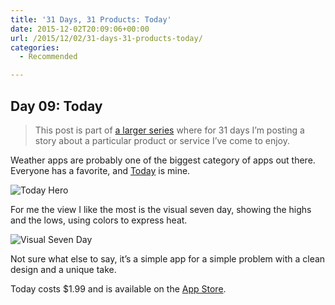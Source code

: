 ```yaml
---
title: '31 Days, 31 Products: Today'
date: 2015-12-02T20:09:06+00:00
url: /2015/12/02/31-days-31-products-today/
categories:
  - Recommended

---
```

## Day 09: Today

> This post is part of [a larger series][1] where for 31 days I&#8217;m posting a story about a particular product or service I&#8217;ve come to enjoy.

Weather apps are probably one of the biggest category of apps out there. Everyone has a favorite, and [Today][2] is mine.

![Today Hero][3]

For me the view I like the most is the visual seven day, showing the highs and the lows, using colors to express heat.

![Visual Seven Day][4]

Not sure what else to say, it&#8217;s a simple app for a simple problem with a clean design and a unique take.

Today costs $1.99 and is available on the [App Store][5].

 [1]: http://mikezornek.com/2015/11/24/31-days-31-products-launch-post/
 [2]: http://savvyapps.com/today-weather
 [3]: http://mikezornek.com/media/images/31products/today-hero.jpg "Today Hero"
 [4]: http://mikezornek.com/media/images/31products/today-7day.jpeg "Visual Seven Day"
 [5]: https://itunes.apple.com/us/app/today-weather/id556002847?mt=8&ign-mpt=uo%3D4